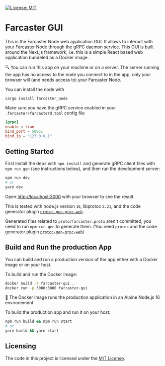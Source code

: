 [![License: MIT](https://img.shields.io/badge/License-MIT-yellow.svg)](https://opensource.org/licenses/MIT)

# Farcaster GUI

This is the Farcaster Node web application GUI. It allows to interact with your Farcaster Node through the gRPC daemon service. This GUI is built around the Next.js framework, i.e. this is a simple React based web application bundeled as a Docker image.

:mag: You can run this app on your machine or on a server. The server running the app has no access to the node you connect to in the app, only your browser will (and needs access to) your Farcaster Node.

You can install the node with

```
cargo install farcaster_node
```

Make sure you have the gRPC service enabled in your `.farcaster/farcasterd.toml` config file

```toml
[grpc]
enable = true
bind_port = 50051
bind_ip = "127.0.0.1"
```

## Getting Started

First install the deps with `npm install` and generate gRPC client files with `npm run gen` (see instructions below), and then run the development server:

```bash
npm run dev
# or
yarn dev
```

Open [http://localhost:3000](http://localhost:3000) with your browser to see the result.

This is tested with node.js version `16`, libprotoc `3.21`, and the code generator plugin [`protoc-gen-grpc-web`](https://github.com/grpc/grpc-web#code-generator-plugin).

Generated files related to `proto/farcaster.proto` aren't committed, you need to run `npm run gen` to generate them. (You need `protoc` and the code generator plugin [`protoc-gen-grpc-web`](https://github.com/grpc/grpc-web#code-generator-plugin))

## Build and Run the production App

You can build and run a production version of the app either with a Docker image or on your host.

To build and run the Docker image:

```bash
docker build -t farcaster-gui .
docker run -p 3000:3000 farcaster-gui
```

:whale2: The Docker image runs the production application in an Alpine Node.js 16 environement.

To build the production app and run it on your host:

```bash
npm run build && npm run start
# or
yarn build && yarn start
```

## Licensing

The code in this project is licensed under the [MIT License](LICENSE).
